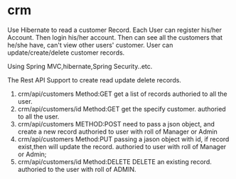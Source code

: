 # crm
Use Hibernate to read a customer Record.
Each User can register his/her Account. Then login his/her account.
Then can see all the customers that he/she have, can't view other users' customer.
User can update/create/delete customer records.

Using Spring MVC,hibernate,Spring Security..etc.

The Rest API Support to create read update delete records.
 1. crm/api/customers 
    Method:GET
    get a list of records
    authoried to all the user.
 2. crm/api/customers/id
    Method:GET
    get the specify customer.
    authoried to all the user.
 3. crm/api/customers
    METHOD:POST
    need to pass a json object, and create a new record
    authoried to user with roll of Manager or Admin
 4. crm/api/customers
    Method:PUT
    passing a jason object with id, if record exist,then will update the record.
    authoried to user with roll of Manager or Admin;
 5. crm/api/customers/id
    Method:DELETE
    DELETE an existing record.
    authoried to the user with roll of ADMIN.
    
    
  

